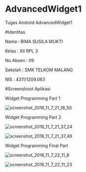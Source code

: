 # AdvancedWidget1

Tugas Android AdvancedWidget1

#Identitas

  Nama      : BIMA SUSILA MUKTI
  
  Kelas     : XII RPL 3
  
  No.Absen  : 09
  
  Sekolah   : SMK TELKOM MALANG
  
  NIS       : 4311/1209.063
  
#Screenshoot Aplikasi

  Widget Programming Part 1
  
  ![screenshot_2016_11_7_21_18_50](https://cloud.githubusercontent.com/assets/14922043/20062976/2d358b24-a538-11e6-9965-8b2f7d964a56.png)
  
  Widget Programming Part 2
  
  ![screenshot_2016_11_7_21_37_24](https://cloud.githubusercontent.com/assets/14922043/20063054/6ba2390c-a538-11e6-9675-773d18773ecd.png)
  
  ![screenshot_2016_11_7_21_37_49](https://cloud.githubusercontent.com/assets/14922043/20063053/6ba10000-a538-11e6-96ac-b813668363c8.png)
  
  Widget Programming Final Part
  
  ![screenshot_2016_11_7_22_11_8](https://cloud.githubusercontent.com/assets/14922043/20063110/94e361b0-a538-11e6-8c1b-16fd3c4e00b3.png)
  
  ![screenshot_2016_11_7_22_11_23](https://cloud.githubusercontent.com/assets/14922043/20063111/94ea9a2a-a538-11e6-86f8-5b58d6a1513c.png)
